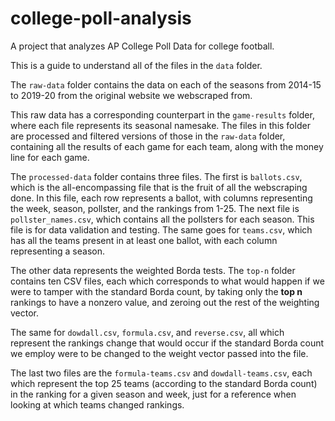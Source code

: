 # college-poll-analysis
A project that analyzes AP College Poll Data for college football.

This is a guide to understand all of the files in the `data` folder.

The `raw-data` folder contains the data on each of the seasons from 2014-15 to 2019-20 from the original website we webscraped from.

This raw data has a corresponding counterpart in the `game-results` folder, where each file represents its seasonal namesake. The files in this folder are processed and filtered versions of those in the `raw-data` folder, containing all the results of each game for each team, along with the money line for each game.

The `processed-data` folder contains three files. The first is `ballots.csv`, which is the all-encompassing file that is the fruit of all the webscraping done. In this file, each row represents a ballot, with columns representing the week, season, pollster, and the rankings from 1-25. The next file is `pollster_names.csv`, which contains all the pollsters for each season. This file is for data validation and testing. The same goes for `teams.csv`, which has all the teams present in at least one ballot, with each column representing a season.

The other data represents the weighted Borda tests. The `top-n` folder contains ten CSV files, each which corresponds to what would happen if we were to tamper with the standard Borda count, by taking only the **top n** rankings to have a nonzero value, and zeroing out the rest of the weighting vector. 

The same for `dowdall.csv`, `formula.csv`, and `reverse.csv`, all which represent the rankings change that would occur if the standard Borda count we employ were to be changed to the weight vector passed into the file. 

The last two files are the `formula-teams.csv` and `dowdall-teams.csv`, each which represent the top 25 teams (according to the standard Borda count) in the ranking for a given season and week, just for a reference when looking at which teams changed rankings.